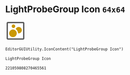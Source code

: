 # LightProbeGroup Icon `64x64`
<img src="/img/LightProbeGroup%20Icon.png" width=64 height=64>

``` CSharp
EditorGUIUtility.IconContent("LightProbeGroup Icon")
```
```
LightProbeGroup Icon
```
```
221059808270465561
```
